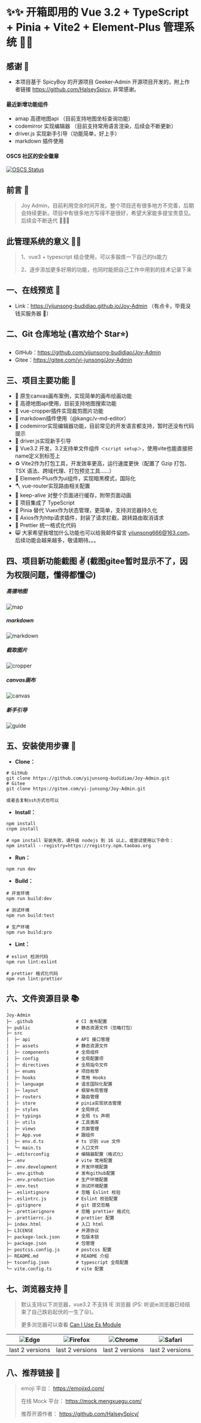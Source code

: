 # ✨✨ 开箱即用的 Vue 3.2 + TypeScript + Pinia + Vite2 + Element-Plus 管理系统 🌠🌠

## 感谢 🙏

- 本项目基于 SpicyBoy 的开源项目 Geeker-Admin 开源项目开发的，附上作者链接 https://github.com/HalseySpicy, 非常感谢。
#### 最近新增功能组件
+ amap 高德地图api （目前支持地图坐标查询功能）
+ codemirror 实现编辑器 （目前支持常用语言渲染，后续会不断更新）
+ driver.js 实现新手引导（功能简单，好上手）
+ markdown 插件使用

#### OSCS 社区的安全徽章

[![OSCS Status](https://www.oscs1024.com/platform/badge/yijunsong-budidiao/Joy-Admin.svg?size=small)](https://www.oscs1024.com/project/yijunsong-budidiao/Joy-Admin?ref=badge_small)

## 前言 📖

> Joy Admin，目前利用空余时间开发。整个项目还有很多地方不完善，后期会持续更新。项目中有很多地方写得不是很好，希望大家能多提宝贵意见。后续会不断迭代 🎀🎀🎀

## 此管理系统的意义 🤷‍♂️

> 1、vue3 + typescript 结合使用，可以多锻炼一下自己的ts能力
>
> 2、逐步添加更多好用的功能，也同时能把自己工作中用到的技术记录下来

## 一、在线预览 👀

- Link：https://yijunsong-budidiao.github.io/Joy-Admin （有点卡，毕竟没钱买服务器 🤣）

## 二、Git 仓库地址 (喜欢给个 Star⭐)

- GitHub：https://github.com/yijunsong-budidiao/Joy-Admin
- Gitee：https://gitee.com/yi-junsong/Joy-Admin

## 三、项目主要功能 🔨

- 🔨 原生canvas画布案例，实现简单的画布绘画功能
- 🔨 高德地图api使用，目前支持地图搜索功能
- 🔨 vue-cropper插件实现裁剪图片功能
- 🔨 markdown插件使用（@kangc/v-md-editor）
- 🔨 codemirror实现编辑器功能，目前常见的开发语言都支持，暂时还没有代码提示
- 🔨 driver.js实现新手引导
- 🌲 Vue3.2 开发，3.2支持单文件组件 `＜script setup＞`，使用vite也能直接把name定义到标签上
- ♻️ Vite2作为打包工具，开发效率更高，运行速度更快（配置了 Gzip 打包、TSX 语法、跨域代理、打包预览工具……）
- 🌴 Element-Plus作为ui组件，实现暗黑模式，国际化
- 🪓 vue-router实现路由相关配置
- 🌵 keep-alive 对整个页面进行缓存，附带页面动画
- 🌳 项目集成了 TypeScript
- 🍁 Pinia 替代 Vuex作为状态管理，更简单，支持浏览器持久化
- 🍂 Axios作为http请求插件，封装了请求拦截，跳转路由取消请求
- 🌄 Prettier 统一格式化代码
- 😸 大家希望我增加什么功能也可以给我邮件留言 yijunsong666@163.com。后续功能会越来越多，敬请期待。。。

## 四、项目新功能截图 ✌️ (截图gitee暂时显示不了，因为权限问题，懂得都懂😉)

##### 高德地图
![map](https://images.cnblogs.com/cnblogs_com/blogs/754047/galleries/2166493/o_220621083918_map.jpg)
##### markdown
![markdown](https://images.cnblogs.com/cnblogs_com/blogs/754047/galleries/2166493/o_220621084243_markdown.jpg)
##### 截取图片
![cropper](https://images.cnblogs.com/cnblogs_com/blogs/754047/galleries/2166493/o_220621084312_cropper.jpg)
##### canvas画布
![canvas](https://images.cnblogs.com/cnblogs_com/blogs/754047/galleries/2166493/o_220621084756_canvas.jpeg)
##### 新手引导
![guide](https://images.cnblogs.com/cnblogs_com/blogs/754047/galleries/2166493/o_220806015717_guide.jpg)

## 五、安装使用步骤 🚅

- **Clone：**

```text
# GitHub
git clone https://github.com/yijunsong-budidiao/Joy-Admin.git
# Gitee
git clone https://gitee.com/yi-junsong/Joy-Admin.git

或者去复制ssh方式也可以
```

- **Install：**

```text
npm install
cnpm install

# npm install 安装失败，请升级 nodejs 到 16 以上，或尝试使用以下命令：
npm install --registry=https://registry.npm.taobao.org

```

- **Run：**

```text
npm run dev
```

- **Build：**

```text
# 开发环境
npm run build:dev

# 测试环境
npm run build:test

# 生产环境
npm run build:pro
```

- **Lint：**

```text
# eslint 检测代码
npm run lint:eslint

# prettier 格式化代码
npm run lint:prettier

```

## 六、文件资源目录 📚

```text
Joy-Admin
├─ .github                # CI 发布配置
├─ public                 # 静态资源文件（忽略打包）
├─ src
│  ├─ api                 # API 接口管理
│  ├─ assets              # 静态资源文件
│  ├─ components          # 全局组件
│  ├─ config              # 全局配置项
│  ├─ directives          # 全局指令文件
│  ├─ enums               # 项目枚举
│  ├─ hooks               # 常用 Hooks
│  ├─ language            # 语言国际化配置
│  ├─ layout              # 框架布局管理
│  ├─ routers             # 路由管理
│  ├─ store               # pinia实现状态管理
│  ├─ styles              # 全局样式
│  ├─ typings             # 全局 ts 声明
│  ├─ utils               # 工具类库
│  ├─ views               # 页面管理
│  ├─ App.vue             # 跟组件
│  ├─ env.d.ts            # ts 识别 vue 文件
│  └─ main.ts             # 入口文件
├─ .editorconfig          # 编辑器配置（格式化）
├─ .env                   # vite 常用配置
├─ .env.development       # 开发环境配置
├─ .env.github            # 发布github配置
├─ .env.production        # 生产环境配置
├─ .env.test              # 测试环境配置
├─ .eslintignore          # 忽略 Eslint 校验
├─ .eslintrc.js           # Eslint 校验配置
├─ .gitignore             # git 提交忽略
├─ .prettierignore        # 忽略 prettier 格式化
├─ .prettierrc.js         # prettier 配置
├─ index.html             # 入口 html
├─ LICENSE                # 开源协议
├─ package-lock.json      # 包版本锁
├─ package.json           # 包管理
├─ postcss.config.js      # postcss 配置
├─ README.md              # README 介绍
├─ tsconfig.json          # typescript 全局配置
└─ vite.config.ts         # vite 配置
```

## 七、浏览器支持 🔎

> 默认支持以下浏览器，vue3.2 不支持 IE 浏览器 (PS: 听说ie浏览器已经结束了自己跌宕起伏的一生了😝)。
>
> 更多浏览器可以查看 [Can I Use Es Module](https://caniuse.com/?search=ESModule)

| ![Edge](https://images.cnblogs.com/cnblogs_com/blogs/754047/galleries/2166493/o_220622111348_edge.png) | ![Firefox](https://images.cnblogs.com/cnblogs_com/blogs/754047/galleries/2166493/o_220622111318_firefox.png) | ![Chrome](https://images.cnblogs.com/cnblogs_com/blogs/754047/galleries/2166493/o_220622111245_chrome.png) | ![Safari](https://images.cnblogs.com/cnblogs_com/blogs/754047/galleries/2166493/o_220622111414_safari.png) |
| :-----------------------------------------------------------------------: | :-----------------------------------------------------------------------------: | :---------------------------------------------------------------------------: | :---------------------------------------------------------------------------: |
|                              last 2 versions                              |                                 last 2 versions                                 |                                last 2 versions                                |                                last 2 versions                                |

## 八、推荐链接 🔗

> emoji 平台： https://emojixd.com/
>
> 在线 Mock 平台： https://mock.mengxuegu.com/
>
> 推荐开源作者： https://github.com/HalseySpicy/
